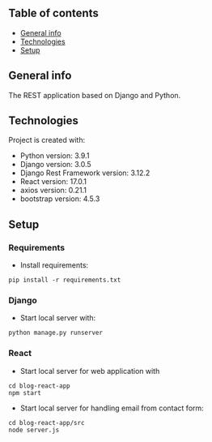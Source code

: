 ## Table of contents
* [General info](#general-info)
* [Technologies](#technologies)
* [Setup](#setup)

## General info
The REST application based on Django and Python.

## Technologies
Project is created with:
* Python version: 3.9.1
* Django version: 3.0.5
* Django Rest Framework version: 3.12.2
* React version: 17.0.1
* axios version: 0.21.1
* bootstrap version: 4.5.3

## Setup
### Requirements
- Install requirements:
```
pip install -r requirements.txt
```

### Django
- Start local server with:
```
python manage.py runserver
```

### React 
- Start local server for web application with
```
cd blog-react-app
npm start
```

- Start local server for handling email from contact form:
```
cd blog-react-app/src
node server.js
```